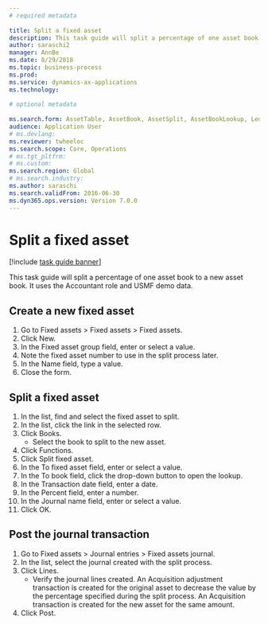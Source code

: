 ```yaml
--- 
# required metadata 
 
title: Split a fixed asset
description: This task guide will split a percentage of one asset book to a new asset book. 
author: saraschi2
manager: AnnBe 
ms.date: 8/29/2018
ms.topic: business-process 
ms.prod:  
ms.service: dynamics-ax-applications 
ms.technology:  
 
# optional metadata 
 
ms.search.form: AssetTable, AssetBook, AssetSplit, AssetBookLookup, LedgerJournalTable, LedgerJournalTransAsset   
audience: Application User 
# ms.devlang:  
ms.reviewer: twheeloc
ms.search.scope: Core, Operations 
# ms.tgt_pltfrm:  
# ms.custom:  
ms.search.region: Global
# ms.search.industry: 
ms.author: saraschi
ms.search.validFrom: 2016-06-30 
ms.dyn365.ops.version: Version 7.0.0 
---
```

# Split a fixed asset

[!include [task guide banner](../../includes/task-guide-banner.md)]

This task guide will split a percentage of one asset book to a new asset book.  It uses the Accountant role and USMF demo data.


## Create a new fixed asset
1. Go to Fixed assets > Fixed assets > Fixed assets.
2. Click New.
3. In the Fixed asset group field, enter or select a value.
4. Note the fixed asset number to use in the split process later.
5. In the Name field, type a value.
6. Close the form.

## Split a fixed asset
1. In the list, find and select the fixed asset to split.
2. In the list, click the link in the selected row.
3. Click Books.
    * Select the book to split to the new asset.  
4. Click Functions.
5. Click Split fixed asset.
6. In the To fixed asset field, enter or select a value.
7. In the To book field, click the drop-down button to open the lookup.
8. In the Transaction date field, enter a date.
9. In the Percent field, enter a number.
10. In the Journal name field, enter or select a value.
11. Click OK.

## Post the journal transaction
1. Go to Fixed assets > Journal entries > Fixed assets journal.
2. In the list, select the journal created with the split process.
3. Click Lines.
    * Verify the journal lines created.  An Acquisition adjustment transaction is created for the original asset to decrease the value by the percentage specified during the split process.  An Acquisition transaction is created for the new asset for the same amount.  
4. Click Post.

